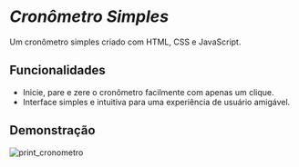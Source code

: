 # ***Cronômetro Simples***

Um cronômetro simples criado com HTML, CSS e JavaScript.

## Funcionalidades

- Inicie, pare e zere o cronômetro facilmente com apenas um clique.
- Interface simples e intuitiva para uma experiência de usuário amigável.

## Demonstração

![print_cronometro](https://github.com/brunoroddrigues/Cronometro/assets/142831593/1e377e7a-5ef5-4cd3-a2e4-e031da76cea7)
